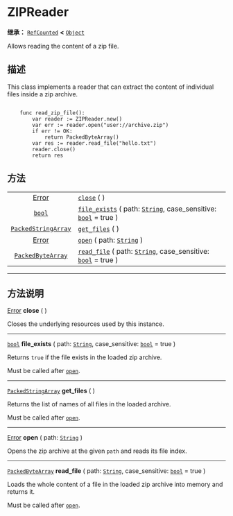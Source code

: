 <!-- ⚠ 请勿编辑本文件 ⚠ -->
<!-- 本文档使用脚本从 WeDot 引擎源码仓库生成。 -->
<!-- 生成脚本：https://github.com/WeDot-Engine/WeDot/tree/4.3/doc/tools/make_md.py； -->
<!-- 原文件：https://github.com/WeDot-Engine/WeDot/tree/4.3/modules/zip/doc_classes/ZIPReader.xml。 -->

<div id="_class_zipreader"></div>

# ZIPReader

**继承：** [`RefCounted`](class_refcounted.md) **<** [`Object`](class_object.md)

Allows reading the content of a zip file.

## 描述

This class implements a reader that can extract the content of individual files inside a zip archive.

```

    func read_zip_file():
        var reader := ZIPReader.new()
        var err := reader.open("user://archive.zip")
        if err != OK:
            return PackedByteArray()
        var res := reader.read_file("hello.txt")
        reader.close()
        return res
```



## 方法

|||
|:-:|:--|
| [Error](#enum_@globalscope_error)                 | [`close`](#class_zipreader_method_close) ( )                                                                                               |
| [`bool`](class_bool.md)                           | [`file_exists`](#class_zipreader_method_file_exists) ( path: [`String`](class_string.md), case_sensitive: [`bool`](class_bool.md) = true ) |
| [`PackedStringArray`](class_packedstringarray.md) | [`get_files`](#class_zipreader_method_get_files) ( )                                                                                       |
| [Error](#enum_@globalscope_error)                 | [`open`](#class_zipreader_method_open) ( path: [`String`](class_string.md) )                                                               |
| [`PackedByteArray`](class_packedbytearray.md)     | [`read_file`](#class_zipreader_method_read_file) ( path: [`String`](class_string.md), case_sensitive: [`bool`](class_bool.md) = true )     |

<!-- rst-class:: classref-section-separator -->

---

## 方法说明

<div id="_class_zipreader_method_close"></div>

[Error](#enum_@globalscope_error) **close** ( )<div id="class_zipreader_method_close"></div>

Closes the underlying resources used by this instance.

<!-- rst-class:: classref-item-separator -->

---

<div id="_class_zipreader_method_file_exists"></div>

[`bool`](class_bool.md) **file_exists** ( path: [`String`](class_string.md), case_sensitive: [`bool`](class_bool.md) = true )<div id="class_zipreader_method_file_exists"></div>

Returns `true` if the file exists in the loaded zip archive.

Must be called after [`open`](#class_zipreader_method_open).

<!-- rst-class:: classref-item-separator -->

---

<div id="_class_zipreader_method_get_files"></div>

[`PackedStringArray`](class_packedstringarray.md) **get_files** ( )<div id="class_zipreader_method_get_files"></div>

Returns the list of names of all files in the loaded archive.

Must be called after [`open`](#class_zipreader_method_open).

<!-- rst-class:: classref-item-separator -->

---

<div id="_class_zipreader_method_open"></div>

[Error](#enum_@globalscope_error) **open** ( path: [`String`](class_string.md) )<div id="class_zipreader_method_open"></div>

Opens the zip archive at the given `path` and reads its file index.

<!-- rst-class:: classref-item-separator -->

---

<div id="_class_zipreader_method_read_file"></div>

[`PackedByteArray`](class_packedbytearray.md) **read_file** ( path: [`String`](class_string.md), case_sensitive: [`bool`](class_bool.md) = true )<div id="class_zipreader_method_read_file"></div>

Loads the whole content of a file in the loaded zip archive into memory and returns it.

Must be called after [`open`](#class_zipreader_method_open).

[^virtual]: 本方法通常需要用户覆盖才能生效。
[^const]: 本方法无副作用，不会修改该实例的任何成员变量。
[^vararg]: 本方法除了能接受在此处描述的参数外，还能够继续接受任意数量的参数。
[^constructor]: 本方法用于构造某个类型。
[^static]: 调用本方法无需实例，可直接使用类名进行调用。
[^operator]: 本方法描述的是使用本类型作为左操作数的有效运算符。
[^bitfield]: 这个值是由下列位标志构成位掩码的整数。
[^void]: 无返回值。
